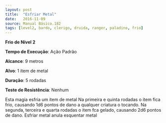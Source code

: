 ```yaml
---
layout: post
title:  "Esfriar Metal"
date:   2016-11-09
source: Manual Básico.182
tags: [level2, bardo, clerigo, druida, ranger, paladino, frio]
---
```


**Frio de Nível 2**

**Tempo de Execução**: Ação Padrão

**Alcance**: 9 metros

**Alvo**: 1 item de metal

**Duração**: 5 rodadas

**Teste de Resistência**: Nenhum

Esta magia esfria um item de metal Na primeira e quinta rodadas o item fica frio, causando 1d6 pontos de dano a qualquer criatura o tocando. Na segunda, terceira e quarta rodadas o item fca gelado, causando 2d6 pontos de dano.
Esfriar metal anula esquentar metal